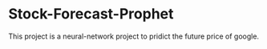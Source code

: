 # Stock-Forecast-Prophet
This project is a neural-network project to pridict the future price of google. 
